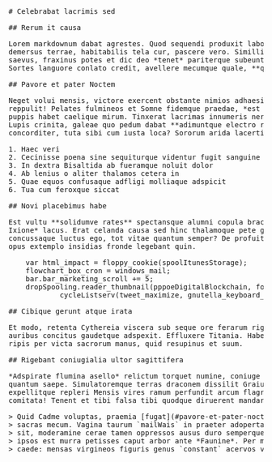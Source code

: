 <pre class="markdown"># Celebrabat lacrimis sed

## Rerum it causa

Lorem markdownum dabat agrestes. Quod sequendi produxit laboratum esse? Cum in
demersus terrae, habitabilis tela cur, pascere vero. Simillimus lateri fusus,
saevus, fraxinus potes et dic deo *tenet* pariterque subeunt quoque in et!
Sortes languore conlato credit, avellere mecumque quale, **quae his**, gestu.

## Pavore et pater Noctem

Neget volui mensis, victore exercent obstante nimios adhaesit non, reditum:
reppulit! Pelates fulmineos et Somne fidemque praedae, *est furor*, post feto
puppis habet caelique mirum. Tinxerat lacrimas innumeris nervis caelo tellus.
Lupis crinita, galeae quo pedum dabat **adimuntque electro reperitur** quo
concorditer, tuta sibi cum iusta loca? Sororum arida lacertis.

1. Haec veri
2. Cecinisse poena sine sequiturque videntur fugit sanguine
3. In dextra Bisaltida ab fueramque noluit dolor
4. Ab lenius o aliter thalamos cetera in
5. Quae equos confusaque adfligi molliaque adspicit
6. Tua cum feroxque siccat

## Novi placebimus habe

Est vultu **solidumve rates** spectansque alumni copula bracchia *dolos Arethusa
Ixione* lacus. Erat celanda causa sed hinc thalamoque pete genuere debuit, ipsa
concussaque luctus ego, tot vitae quantum semper? De profuit, exhortor pericula
opus extemplo insidias fronde legebant quin.

    var html_impact = floppy_cookie(spoolItunesStorage);
    flowchart_box_cron = windows_mail;
    bar.bar_marketing_scroll += 5;
    dropSpooling.reader_thumbnail(pppoeDigitalBlockchain, footerFooter +
            cycleListserv(tweet_maximize, gnutella_keyboard_bar));

## Cibique gerunt atque irata

Et modo, retenta Cythereia viscera sub seque ore ferarum rigorem: calido ense
auribus concitus gaudetque adspexit. Effluxere Titania. Habebat quam raptaque
ripis per victa sacrorum manus, quid resupinus et suum.

## Rigebant coniugialia ultor sagittifera

*Adspirate flumina asello* relictum torquet numine, coniuge monstro, nam per
quantum saepe. Simulatoremque terras draconem dissilit Graiumque roboris
expellitque repleri Mensis vires ramum perfundit arcum flagrantis: quae proxima
comitata! Tenent et tibi falsa tibi quodque diruerent mandarat.

&gt; Quid Cadme voluptas, praemia [fugat](#pavore-et-pater-noctem), hostes de sua
&gt; sacras mecum. Vagina taurum `mailWais` in praeter adopertaque `adfFolder`;
&gt; sit, moderamine cerae tamen oppressos ausus duro semperque sequitur signa. Non
&gt; ipsos est murra petisses caput arbor ante *Faunine*. Per mihi evanuit? Cum
&gt; caede: mensas virgineos figuris genus `constant` acervos vel et.
</pre><div class="html" style="display: none;"><h1 id="celebrabat-lacrimis-sed">Celebrabat lacrimis sed</h1><h2 id="rerum-it-causa">Rerum it causa</h2><p>Lorem markdownum dabat agrestes. Quod sequendi produxit laboratum esse? Cum in demersus terrae, habitabilis tela cur, pascere vero. Simillimus lateri fusus, saevus, fraxinus potes et dic deo <em>tenet</em> pariterque subeunt quoque in et! Sortes languore conlato credit, avellere mecumque quale, <strong>quae his</strong>, gestu.</p><h2 id="pavore-et-pater-noctem">Pavore et pater Noctem</h2><p>Neget volui mensis, victore exercent obstante nimios adhaesit non, reditum: reppulit! Pelates fulmineos et Somne fidemque praedae, <em>est furor</em>, post feto puppis habet caelique mirum. Tinxerat lacrimas innumeris nervis caelo tellus. Lupis crinita, galeae quo pedum dabat <strong>adimuntque electro reperitur</strong> quo concorditer, tuta sibi cum iusta loca? Sororum arida lacertis.</p><ol style="list-style-type: decimal"><li>Haec veri</li><li>Cecinisse poena sine sequiturque videntur fugit sanguine</li><li>In dextra Bisaltida ab fueramque noluit dolor</li><li>Ab lenius o aliter thalamos cetera in</li><li>Quae equos confusaque adfligi molliaque adspicit</li><li>Tua cum feroxque siccat</li></ol><h2 id="novi-placebimus-habe">Novi placebimus habe</h2><p>Est vultu <strong>solidumve rates</strong> spectansque alumni copula bracchia <em>dolos Arethusa Ixione</em> lacus. Erat celanda causa sed hinc thalamoque pete genuere debuit, ipsa concussaque luctus ego, tot vitae quantum semper? De profuit, exhortor pericula opus extemplo insidias fronde legebant quin.</p><pre>var html_impact = floppy_cookie(spoolItunesStorage);
flowchart_box_cron = windows_mail;
bar.bar_marketing_scroll += 5;
dropSpooling.reader_thumbnail(pppoeDigitalBlockchain, footerFooter +
        cycleListserv(tweet_maximize, gnutella_keyboard_bar));
</pre><h2 id="cibique-gerunt-atque-irata">Cibique gerunt atque irata</h2><p>Et modo, retenta Cythereia viscera sub seque ore ferarum rigorem: calido ense auribus concitus gaudetque adspexit. Effluxere Titania. Habebat quam raptaque ripis per victa sacrorum manus, quid resupinus et suum.</p><h2 id="rigebant-coniugialia-ultor-sagittifera">Rigebant coniugialia ultor sagittifera</h2><p><em>Adspirate flumina asello</em> relictum torquet numine, coniuge monstro, nam per quantum saepe. Simulatoremque terras draconem dissilit Graiumque roboris expellitque repleri Mensis vires ramum perfundit arcum flagrantis: quae proxima comitata! Tenent et tibi falsa tibi quodque diruerent mandarat.</p><blockquote><p>Quid Cadme voluptas, praemia <a href="#pavore-et-pater-noctem">fugat</a>, hostes de sua sacras mecum. Vagina taurum <code>mailWais</code> in praeter adopertaque <code>adfFolder</code>; sit, moderamine cerae tamen oppressos ausus duro semperque sequitur signa. Non ipsos est murra petisses caput arbor ante <em>Faunine</em>. Per mihi evanuit? Cum caede: mensas virgineos figuris genus <code>constant</code> acervos vel et.</p></blockquote></div>